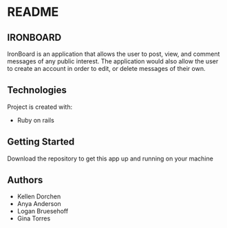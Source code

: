 # README

## IRONBOARD
IronBoard is an application that allows the user to post, view, and comment messages of any public interest. 
The application would also allow the user to create an account in order to edit, or delete messages of their own. 

## Technologies
Project is created with: 
* Ruby on rails

## Getting Started
Download the repository to get this app up and running on your machine

## Authors
* Kellen Dorchen
* Anya Anderson
* Logan Bruesehoff
* Gina Torres


